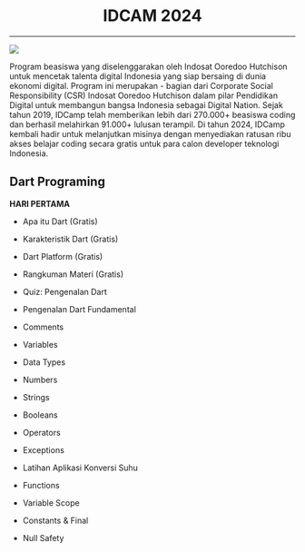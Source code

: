 # <h1 style="text-align:center;">IDCAM 2024</h1>

--- 
<img src="https://dicoding-assets.sgp1.cdn.digitaloceanspaces.com/microsite/wp-content/uploads/sites/6/2024/09/Automation.jpg">

Program beasiswa yang diselenggarakan oleh Indosat Ooredoo Hutchison untuk mencetak talenta digital Indonesia yang siap bersaing di dunia ekonomi digital. Program ini merupakan - bagian dari Corporate Social Responsibility (CSR)
 Indosat Ooredoo Hutchison dalam pilar Pendidikan Digital untuk membangun bangsa Indonesia sebagai Digital Nation. Sejak tahun 2019, IDCamp telah memberikan lebih dari 270.000+ beasiswa coding dan berhasil melahirkan 91.000+ lulusan terampil. Di tahun 2024, IDCamp kembali hadir untuk melanjutkan misinya dengan menyediakan ratusan ribu akses belajar coding secara gratis untuk para calon developer teknologi Indonesia.


## Dart Programing
**HARI PERTAMA**

- Apa itu Dart (Gratis)

- Karakteristik Dart (Gratis)

- Dart Platform (Gratis)

- Rangkuman Materi (Gratis)

- Quiz: Pengenalan Dart
- Pengenalan Dart Fundamental
- Comments
- Variables
- Data Types
- Numbers
- Strings
- Booleans
- Operators
- Exceptions
- Latihan Aplikasi Konversi Suhu
- Functions
- Variable Scope
- Constants & Final
- Null Safety
